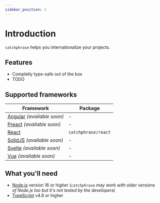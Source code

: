 ```yaml
---
sidebar_position: 1
---
```


# Introduction

`catchphrase` helps you internationalize your projects.

## Features

- Completly type-safe out of the box
- TODO

## Supported frameworks

| Framework                                              | Package             |
| ------------------------------------------------------ | ------------------- |
| [Angular](https://angular.io/) _(available soon)_      | -                   |
| [Preact](https://preactjs.com/) _(available soon)_     | -                   |
| [React](https://reactjs.org/)                          | `catchphrase/react` |
| [SolidJS](https://www.solidjs.com/) _(available soon)_ | -                   |
| [Svelte](https://svelte.dev/) _(available soon)_       | -                   |
| [Vue](https://vuejs.org/) _(available soon)_           | -                   |

## What you'll need

- [Node.js](https://nodejs.org/) version 16 or higher (_`catchphrase` may work with older versions of Node.js too but it's not tested by the developers_)
- [TypeScript](https://www.typescriptlang.org/) v4.8 or higher
